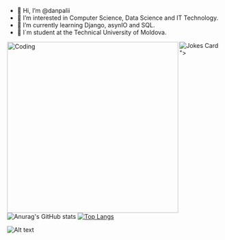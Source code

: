- 👋 Hi, I’m @danpalii
- 👀 I’m interested in Computer Science, Data Science and IT Technology.
- 🌱 I’m currently learning Django, asynIO and SQL.
- 🏫 I`m student at the Technical University of Moldova.


<img src="https://readme-jokes.vercel.app/api" alt="Jokes Card" />
<!-- <img align="left" alt="Coding" width="400" src="https://media.giphy.com/media/2Y8Iq3xe121Ba3hUAM/giphy.gif"> -->
<img align="left" alt="Coding" width="400" src="<img align="left" alt="Coding" width="400" src="https://media.giphy.com/media/2Y8Iq3xe121Ba3hUAM/giphy.gif">">


![Anurag's GitHub stats](https://github-readme-stats.vercel.app/api?username=danpalii&show_icons=true&theme=radical)
[![Top Langs](https://github-readme-stats.vercel.app/api/top-langs/?username=danpalii&layout=compact&show_icons=true&theme=radical)](https://github.com/anuraghazra/github-readme-stats)


![Alt text](https://spotify-recently-played-readme.vercel.app/api?user=hf11fp3vvr9vlhjqjjfijw1up&unique={true|1|on|yes})

